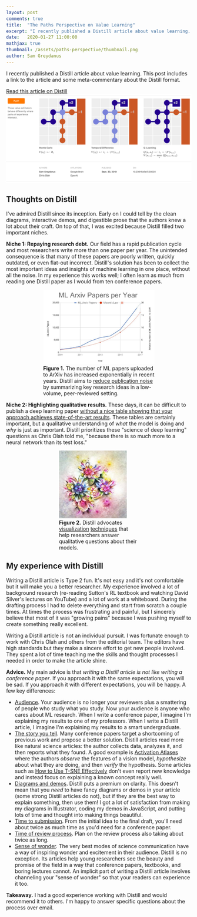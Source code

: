 ```yaml
---
layout: post
comments: true
title:  "The Paths Perspective on Value Learning"
excerpt: "I recently published a Distill article about value learning. This post includes a link to the article and some meta-commentary about the Distill format."
date:   2020-01-27 11:00:00
mathjax: true
thumbnail: /assets/paths-perspective/thumbnail.png
author: Sam Greydanus
---
```


I recently published a Distill article about value learning. This post includes a link to the article and some meta-commentary about the Distill format.

<div class="imgcap_noborder" style="display: block; margin-left: auto; margin-right: auto; width:100%">
	<a href="https://distill.pub/2019/paths-perspective-on-value-learning/" id="featuredlink" target="_blank" style="margin-right: 10px;">Read this article on Distill</a>
</div>

<div class="imgcap_noborder" style="display: block; margin-left: auto; margin-right: auto; width:100%">
	<a href="https://distill.pub/2019/paths-perspective-on-value-learning/" target="_blank">
		<img src="/assets/paths-perspective/screenshot.png">
	</a>
</div>

## Thoughts on Distill

I've admired Distill since its inception. Early on I could tell by the clean diagrams, interactive demos, and digestible prose that the authors knew a lot about their craft. On top of that, I was excited because Distill filled two important niches.

**Niche 1: Repaying research debt.** Our field has a rapid publication cycle and most researchers write more than one paper per year. The unintended consequence is that many of these papers are poorly written, quickly outdated, or even flat-out incorrect. Distill's solution has been to collect the most important ideas and insights of machine learning in one place, without all the noise. In my experience this works well; I often learn as much from reading one Distill paper as I would from ten conference papers.

<!-- <div class="imgcap" style="display: block; margin-left: auto; margin-right: auto; width:53%">
	<img src="/assets/paths-perspective/arxiv-papers.jpeg">
	<div class="thecap" style="text-align:left; width:100%"><b>Figure 2.</b> The number of ML papers on arXiv is rapidly increasing (plot credit: <a href="https://t.co/6tjdLocleT?amp=1">Jeff Dean</a>). With this flood of new papers, much more "publication noise" has entered our field. Distill is one promising medium for separating the signal from the noise.</div>
</div> -->

<div class="imgcap_noborder" style="display: block; margin-left: auto; margin-right: auto; width:60%">
	<!-- <img src="/assets/paths-perspective/research-debt.jpg"> -->
	<img src="/assets/paths-perspective/arxiv-papers.jpeg">
	<div class="thecap" style="text-align:left; width:100%"><b>Figure 1.</b> The number of ML papers uploaded to ArXiv has increased exponentially in recent years. Distill aims to <a href="https://distill.pub/2017/research-debt/">reduce publication noise</a> by summarizing key research ideas in a low-volume, peer-reviewed setting.</div>
</div>

**Niche 2: Highlighting qualitative results.** These days, it can be difficult to publish a deep learning paper [without a nice table showing that your approach achieves state-of-the-art results](https://twitter.com/TacoCohen/status/1073902391270014976). These tables are certainly important, but a qualitative understanding of _what_ the model is doing and _why_ is just as important. Distill prioritizes these "science of deep learning" questions as Chris Olah told me, "because there is so much more to a neural network than its test loss."

<div class="imgcap_noborder" style="display: block; margin-left: auto; margin-right: auto; width:43%">
	<img src="/assets/paths-perspective/flowers.jpeg" style="width:85%">
	<div class="thecap" style="text-align:left; width:100%"><b>Figure 2.</b> Distill advocates <a href="https://distill.pub/2017/feature-visualization/">visualization</a> <a href="https://distill.pub/2018/differentiable-parameterizations/">techniques</a> that help researchers answer qualitative questions about their models.</div>
</div>

## My experience with Distill

Writing a Distill article is Type 2 fun. It's not easy and it's not comfortable but it will make you a better researcher. My experience involved a lot of background research (re-reading Sutton's RL textbook and watching David Silver's lectures on YouTube) and a lot of work at a whiteboard. During the drafting process I had to delete everything and start from scratch a couple times. At times the process was frustrating and painful, but I sincerely believe that most of it was "growing pains" because I was pushing myself to create something really excellent.

Writing a Distill article is not an individual pursuit. I was fortunate enough to work with Chris Olah and others from the editorial team. The editors have high standards but they make a sincere effort to get new people involved. They spent a lot of time teaching me the skills and thought processes I needed in order to make the article shine.

**Advice.** My main advice is that _writing a Distill article is not like writing a conference paper_. If you approach it with the same expectations, you will be sad. If you approach it with different expectations, you will be happy. A few key differences:

<ul style="list-style-type:disc;">
	<li><u>Audience</u>. Your audience is no longer your reviewers plus a smattering of people who study what you study. Now your audience is anyone who cares about ML research. When I write a conference paper, I imagine I'm explaining my results to one of my professors. When I write a Distill article, I imagine I'm explaining my results to a smart undergraduate.</li>
	<li><u>The story you tell</u>. Many conference papers target a shortcoming of previous work and propose a better solution. Distill articles read more like natural science articles: the author collects data, analyzes it, and then reports what they found. A good example is <a href="https://distill.pub/2019/activation-atlas/">Activation Atlases</a> where the authors <i>observe</i> the features of a vision model, <i>hypothesize</i> about what they are doing, and then <i>verify</i> the hypothesis. Some articles such as <a href="https://distill.pub/2016/misread-tsne/">How to Use T-SNE Effectively</a> don't even report new knowledge and instead focus on explaining a known concept really well.</li>
	<li><u>Diagrams and demos</u>. Distill puts a premium on clarity. This doesn't mean that you <i>need</i> to have fancy diagrams or demos in your article (some strong Distill articles do not), but if they are the best way to explain something, then use them! I got a lot of satisfaction from making my diagrams in Illustrator, coding my demos in JavaScript, and putting lots of time and thought into making things beautiful.</li>
	<li><u>Time to submission</u>. From the initial idea to the final draft, you'll need about twice as much time as you'd need for a conference paper.</li>
	<li><u>Time of review process</u>. Plan on the review process also taking about twice as long.</li>
	<li><u>Sense of wonder</u>. The very best modes of science communication have a way of inspiring wonder and excitement in their audience. Distill is no exception. Its articles help young researchers see the beauty and promise of the field in a way that conference papers, textbooks, and boring lectures cannot. An implicit part of writing a Distill article involves channeling your "sense of wonder" so that your readers can experience it too.</li>
</ul>

**Takeaway.** I had a good experience working with Distill and would recommend it to others. I'm happy to answer specific questions about the process over email.

